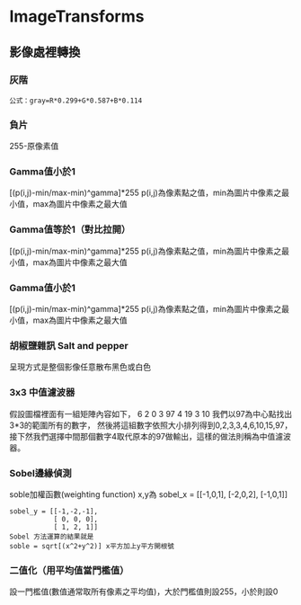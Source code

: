 # ImageTransforms #
## 影像處裡轉換 ##

### 灰階 ###
    公式：gray=R*0.299+G*0.587+B*0.114

### 負片 ###
  255-原像素值

### Gamma值小於1 ###
  [(p(i,j)-min/max-min)^gamma]*255
  p(i,j)為像素點之值，min為圖片中像素之最小值，max為圖片中像素之最大值

### Gamma值等於1（對比拉開） ###
  [(p(i,j)-min/max-min)^gamma]*255
  p(i,j)為像素點之值，min為圖片中像素之最小值，max為圖片中像素之最大值

### Gamma值小於1 ###
  [(p(i,j)-min/max-min)^gamma]*255
  p(i,j)為像素點之值，min為圖片中像素之最小值，max為圖片中像素之最大值

### 胡椒鹽雜訊 Salt and pepper ###
  呈現方式是整個影像任意散布黑色或白色

### 3x3 中值濾波器 ###
  假設圖檔裡面有一組矩陣內容如下，
  6  2  0
  3  97 4
  19 3  10
  我們以97為中心點找出3*3的範圍所有的數字，
  然後將這組數字依照大小排列得到0,2,3,3,4,6,10,15,97，
  接下然我們選擇中間那個數字4取代原本的97做輸出，這樣的做法則稱為中值濾波器。

### Sobel邊緣偵測 ###
  soble加權函數(weighting function)
  x,y為
    sobel_x = [[-1,0,1],
        	   [-2,0,2],
        	   [-1,0,1]]
  
    sobel_y = [[-1,-2,-1],
        	   [ 0, 0, 0],
        	   [ 1, 2, 1]]
    Sobel 方法運算的結果就是
    soble = sqrt[(x^2+y^2)] x平方加上y平方開根號

### 二值化（用平均值當門檻值） ###
  設一門檻值(數值通常取所有像素之平均值)，大於門檻值則設255，小於則設0
